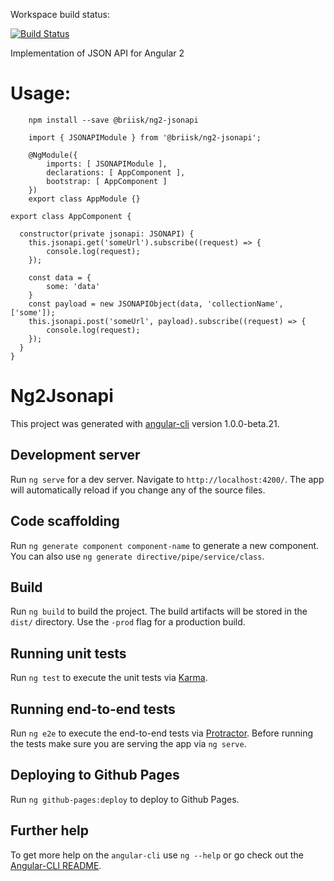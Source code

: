 Workspace build status:

[![Build Status](https://semaphoreci.com/api/v1/briisk-co/ng2-jsonapi/branches/master/badge.svg)](https://semaphoreci.com/briisk-co/ng2-jsonapi)

Implementation of JSON API for Angular 2

# Usage:

```
    npm install --save @briisk/ng2-jsonapi
```

```
    import { JSONAPIModule } from '@briisk/ng2-jsonapi';

    @NgModule({
        imports: [ JSONAPIModule ],
        declarations: [ AppComponent ],
        bootstrap: [ AppComponent ]
    })
    export class AppModule {}
```

```
export class AppComponent {

  constructor(private jsonapi: JSONAPI) {
    this.jsonapi.get('someUrl').subscribe((request) => {
        console.log(request);
    });

    const data = {
        some: 'data'
    }
    const payload = new JSONAPIObject(data, 'collectionName', ['some']);
    this.jsonapi.post('someUrl', payload).subscribe((request) => {
        console.log(request);
    });
  }
}
```

# Ng2Jsonapi

This project was generated with [angular-cli](https://github.com/angular/angular-cli) version 1.0.0-beta.21.

## Development server
Run `ng serve` for a dev server. Navigate to `http://localhost:4200/`. The app will automatically reload if you change any of the source files.

## Code scaffolding

Run `ng generate component component-name` to generate a new component. You can also use `ng generate directive/pipe/service/class`.

## Build

Run `ng build` to build the project. The build artifacts will be stored in the `dist/` directory. Use the `-prod` flag for a production build.

## Running unit tests

Run `ng test` to execute the unit tests via [Karma](https://karma-runner.github.io).

## Running end-to-end tests

Run `ng e2e` to execute the end-to-end tests via [Protractor](http://www.protractortest.org/).
Before running the tests make sure you are serving the app via `ng serve`.

## Deploying to Github Pages

Run `ng github-pages:deploy` to deploy to Github Pages.

## Further help

To get more help on the `angular-cli` use `ng --help` or go check out the [Angular-CLI README](https://github.com/angular/angular-cli/blob/master/README.md).
